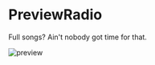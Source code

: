# PreviewRadio

Full songs? Ain't nobody got time for that.

![preview](https://raw.github.com/mnoble/previewfm/master/preview.png)
